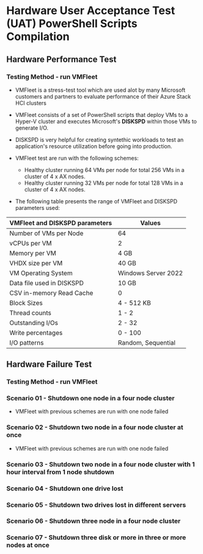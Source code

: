 # Hardware User Acceptance Test (UAT) PowerShell Scripts Compilation

## Hardware Performance Test
### Testing Method - run VMFleet
* VMFleet is a stress-test tool which are used alot by many Microsoft customers and partners to evaluate performance of their Azure Stack HCI clusters
* VMFleet consists of a set of PowerShell scripts that deploy VMs to a Hyper-V cluster and executes Microsoft's **DISKSPD** within those VMs to generate I/O.
* DISKSPD is very helpful for creating syntethic workloads to test an application's resource utilization before going into production.
* VMFleet test are run with the following schemes:
  * Healthy cluster running 64 VMs per node for total 256 VMs in a cluster of 4 x AX nodes.
  * Healthy cluster running 32 VMs per node for total 128 VMs in a cluster of 4 x AX nodes.

* The following table presents the range of VMFleet and DISKSPD parameters used:
  
| VMFleet and DISKSPD parameters | Values                                  | 
| ------------------------------ | --------------------------------------- | 
| Number of VMs per Node         | 64                                      | 
| vCPUs per VM                   | 2                                       | 
| Memory per VM                  | 4 GB                                    | 
| VHDX size per VM               | 40 GB                                   | 
| VM Operating System            | Windows Server 2022                     | 
| Data file used in DISKSPD      | 10 GB                                   |
| CSV in-memory Read Cache       | 0                                       | 
| Block Sizes                    | 4 - 512 KB                              | 
| Thread counts                  | 1 - 2                                   |
| Outstanding I/Os               | 2 - 32                                  |   
| Write percentages              | 0 - 100                                 |
| I/O patterns                   | Random, Sequential                      |
   
## Hardware Failure Test
### Testing Method - run VMFleet
### Scenario 01 - Shutdown one node in a four node cluster
* VMFleet with previous schemes are run with one node failed
### Scenario 02 - Shutdown two node in a four node cluster at once
* VMFleet with previous schemes are run with one node failed
### Scenario 03 - Shutdown two node in a four node cluster with 1 hour interval from 1 node shutdown
### Scenario 04 - Shutdown one drive lost
### Scenario 05 - Shutdown two drives lost in different servers
### Scenario 06 - Shutdown three node in a four node cluster
### Scenario 07 - Shutdown three disk or more in three or more nodes at once


